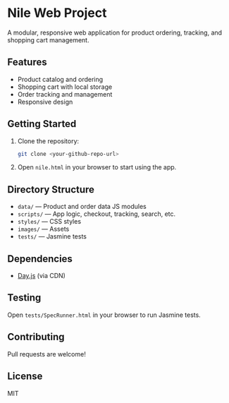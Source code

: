 # Nile Web Project

A modular, responsive web application for product ordering, tracking, and shopping cart management.

## Features
- Product catalog and ordering
- Shopping cart with local storage
- Order tracking and management
- Responsive design

## Getting Started
1. Clone the repository:
   ```sh
   git clone <your-github-repo-url>
   ```
2. Open `nile.html` in your browser to start using the app.

## Directory Structure
- `data/` — Product and order data JS modules
- `scripts/` — App logic, checkout, tracking, search, etc.
- `styles/` — CSS styles
- `images/` — Assets
- `tests/` — Jasmine tests

## Dependencies
- [Day.js](https://day.js.org/) (via CDN)

## Testing
Open `tests/SpecRunner.html` in your browser to run Jasmine tests.

## Contributing
Pull requests are welcome!

## License
MIT
